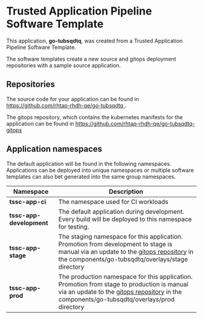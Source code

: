 # Trusted Application Pipeline Software Template

This application, **go-tubsqdtq**, was created from a Trusted Application Pipeline Software Template.

The software templates create a new source and gitops deployment repositories with a sample source application. 

## Repositories

The source code for your application can be found in [https://github.com/rhtap-rhdh-qe/go-tubsqdtq ](https://github.com/rhtap-rhdh-qe/go-tubsqdtq ).
 
The gitops repository, which contains the kubernetes manifests for the application can be found in 
[https://github.com/rhtap-rhdh-qe/go-tubsqdtq-gitops ](https://github.com/rhtap-rhdh-qe/go-tubsqdtq-gitops ) 

## Application namespaces 

The default application will be found in the following namespaces. Applications can be deployed into unique namespaces or multiple software templates can also bet generated into the same group namespaces.  

|  Namespace   |  Description   |  
| -------- | -------- |
| **tssc-app-ci** | The namespace used for CI workloads |
| **tssc-app-development** | The default application during development. Every build will be deployed to this namespace for testing. |
| **tssc-app-stage** | The staging namespace for this application. Promotion from development to stage is manual via an update to the [gitops repository](https://github.com/rhtap-rhdh-qe/go-tubsqdtq-gitops ) in the components/go-tubsqdtq/overlays/stage directory |
| **tssc-app-prod** | The production namespace for this application. Promotion from stage to production is manual via an update to the [gitops repository](https://github.com/rhtap-rhdh-qe/go-tubsqdtq-gitops ) in the components/go-tubsqdtq/overlays/prod directory |